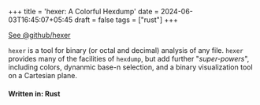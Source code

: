 +++
title = 'hexer: A Colorful Hexdump'
date = 2024-06-03T16:45:07+05:45
draft = false
tags = ["rust"]
+++

[See @github/hexer](https://github.com/CroxxN/hexer)



`hexer` is a tool for binary (or octal and decimal) analysis of any file. `hexer` provides many of the facilities of `hexdump`, but add further "*super-powers*", including colors, dynanmic base-n selection, and a binary visualization tool on a Cartesian plane.

#### Written in: Rust
